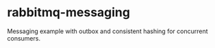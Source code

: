 # rabbitmq-messaging
Messaging example with outbox and consistent hashing for concurrent consumers.
